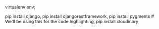 virtualenv env;

pip install django,
pip install djangorestframework,
pip install pygments  # We'll be using this for the code highlighting,
pip install cloudinary
